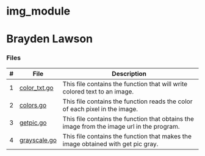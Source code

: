 # img_module
# Brayden Lawson

### Files

|   #   | File     | Description                      |
| :---: | -------- | -------------------------------- |
|   1   | [color_txt.go](https://github.com/bglawson1001/img_module/blob/main/color_txt.go) | This file contains the function that will write colored text to an image. |
|   2   | [colors.go](https://github.com/bglawson1001/img_module/blob/main/colors.go) | This file contains the function reads the color of each pixel in the image.
|   3   | [getpic.go](https://github.com/bglawson1001/img_module/blob/main/getpic.go) | This file contains the function that obtains the image from the image url in the program.
|   4   | [grayscale.go](https://github.com/bglawson1001/img_module/blob/main/grayscale.go) | This file contains the function that makes the image obtained with get pic gray.


